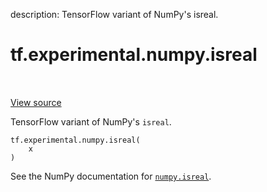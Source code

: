 description: TensorFlow variant of NumPy's isreal.

<div itemscope itemtype="http://developers.google.com/ReferenceObject">
<meta itemprop="name" content="tf.experimental.numpy.isreal" />
<meta itemprop="path" content="Stable" />
</div>

# tf.experimental.numpy.isreal

<!-- Insert buttons and diff -->

<table class="tfo-notebook-buttons tfo-api nocontent" align="left">

</table>

<a target="_blank" class="external" href="/code/stable/tensorflow/python/ops/numpy_ops/np_math_ops.py">View source</a>



TensorFlow variant of NumPy's `isreal`.

<pre class="devsite-click-to-copy prettyprint lang-py tfo-signature-link">
<code>tf.experimental.numpy.isreal(
    x
)
</code></pre>



<!-- Placeholder for "Used in" -->

See the NumPy documentation for [`numpy.isreal`](https://numpy.org/doc/1.16/reference/generated/numpy.isreal.html).